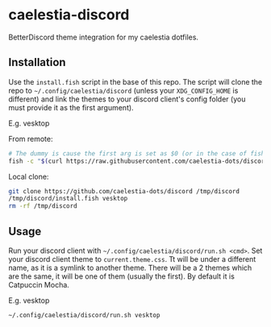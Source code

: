 # caelestia-discord

BetterDiscord theme integration for my caelestia dotfiles.

## Installation

Use the `install.fish` script in the base of this repo.
The script will clone the repo to `~/.config/caelestia/discord` (unless your `XDG_CONFIG_HOME` is different)
and link the themes to your discord client's config folder (you must provide it as the first argument).

E.g. vesktop

From remote:

```sh
# The dummy is cause the first arg is set as $0 (or in the case of fish ignored)
fish -c "$(curl https://raw.githubusercontent.com/caelestia-dots/discord/refs/heads/main/install.fish)" dummy vesktop
```

Local clone:

```sh
git clone https://github.com/caelestia-dots/discord /tmp/discord
/tmp/discord/install.fish vesktop
rm -rf /tmp/discord
```

## Usage

Run your discord client with `~/.config/caelestia/discord/run.sh <cmd>`.
Set your discord client theme to `current.theme.css`. Tt will be under a different name,
as it is a symlink to another theme. There will be a 2 themes which are the same, it will be one
of them (usually the first). By default it is Catpuccin Mocha.

E.g. vesktop

```sh
~/.config/caelestia/discord/run.sh vesktop
```
